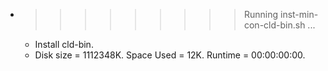 * >>>>>>>>> Running inst-min-con-cld-bin.sh ...
  * Install cld-bin.
  * Disk size = 1112348K. Space Used = 12K. Runtime = 00:00:00:00.

